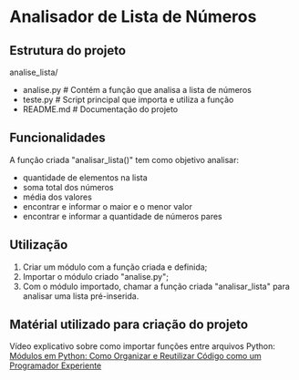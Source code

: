 # Analisador de Lista de Números

## Estrutura do projeto

analise_lista/
- analise.py      # Contém a função que analisa a lista de números
- teste.py        # Script principal que importa e utiliza a função
- README.md       # Documentação do projeto

## Funcionalidades

A função criada "analisar_lista()" tem como objetivo analisar:
- quantidade de elementos na lista
- soma total dos números
- média dos valores
- encontrar e informar o maior e o menor valor
- encontrar e informar a quantidade de números pares

## Utilização

1. Criar um módulo com a função criada e definida;
2. Importar o módulo criado "analise.py";
3. Com o módulo importado, chamar a função criada "analisar_lista" para analisar uma lista pré-inserida.

## Matérial utilizado para criação do projeto

Vídeo explicativo sobre como importar funções entre arquivos Python:
[Módulos em Python: Como Organizar e Reutilizar Código como um Programador Experiente](https://www.youtube.com/watch?v=eXytYiz-xhM&t=33s&ab_channel=ProgramaçãoDinâmica)